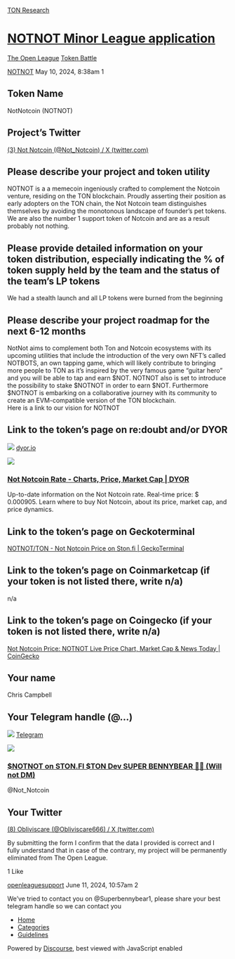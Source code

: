 [TON Research](/)

# [NOTNOT Minor League application](/t/notnot-minor-league-application/16827)

[The Open League](/c/the-open-league/token-leaderboard/57)  [Token Battle](/c/the-open-league/token-leaderboard/57) 

    

[NOTNOT](https://tonresear.ch/u/NOTNOT)   May 10, 2024, 8:38am  1

## [](#token-name-1)Token Name

NotNotcoin (NOTNOT)

## [](#projects-twitter-2)Project’s Twitter

[(3) Not Notcoin (@Not\_Notcoin) / X (twitter.com)](https://twitter.com/Not_Notcoin)

## [](#please-describe-your-project-and-token-utility-3)Please describe your project and token utility

NOTNOT is a a memecoin ingeniously crafted to complement the Notcoin venture, residing on the TON blockchain. Proudly asserting their position as early adopters on the TON chain, the Not Notcoin team distinguishes themselves by avoiding the monotonous landscape of founder’s pet tokens. We are also the number 1 support token of Notcoin and are as a result probably not nothing.

## [](#please-provide-detailed-information-on-your-token-distribution-especially-indicating-the-of-token-supply-held-by-the-team-and-the-status-of-the-teams-lp-tokens-4)Please provide detailed information on your token distribution, especially indicating the % of token supply held by the team and the status of the team’s LP tokens

We had a stealth launch and all LP tokens were burned from the beginning

## [](#please-describe-your-project-roadmap-for-the-next-6-12-months-5)Please describe your project roadmap for the next 6-12 months

NotNot aims to complement both Ton and Notcoin ecosystems with its upcoming utilities that include the introduction of the very own NFT’s called NOTBOTS, an own tapping game, which will likely contribute to bringing more people to TON as it’s inspired by the very famous game “guitar hero” and you will be able to tap and earn $NOT. NOTNOT also is set to introduce the possibility to stake $NOTNOT in order to earn $NOT. Furthermore $NOTNOT is embarking on a collaborative journey with its community to create an EVM-compatible version of the TON blockchain.  
Here is a link to our vision for NOTNOT

## [](#link-to-the-tokens-page-on-redoubt-andor-dyor-6)Link to the token’s page on re:doubt and/or DYOR

![](https://tonresear.ch/uploads/default/original/2X/4/43e6b4260a8bd9f6b01df8cd667a76735840afdf.png) [dyor.io](https://dyor.io/token/EQBFTzLthvrKPgQXfgOhhlhVnStDt733UQzdxHjY65SdDUc3)

![](https://tonresear.ch/uploads/default/optimized/2X/f/fe88a5bbc895457ec39aa658bb04ee9429e4da02_2_497x500.jpeg)

### [Not Notcoin Rate - Charts, Price, Market Cap | DYOR](https://dyor.io/token/EQBFTzLthvrKPgQXfgOhhlhVnStDt733UQzdxHjY65SdDUc3)

Up-to-date information on the Not Notcoin rate. Real-time price: $ 0.000905. Learn where to buy Not Notcoin, about its price, market cap, and price dynamics.

## [](#link-to-the-tokens-page-on-geckoterminal-7)Link to the token’s page on Geckoterminal

[NOTNOT/TON - Not Notcoin Price on Ston.fi | GeckoTerminal](https://www.geckoterminal.com/ton/pools/EQBkmy7uTY3vxBCfxAWO3_lgKQV2d8zv3671oogFRE5KeZRE)

## [](#link-to-the-tokens-page-on-coinmarketcap-if-your-token-is-not-listed-there-write-na-8)Link to the token’s page on Coinmarketcap (if your token is not listed there, write n/a)

n/a

## [](#link-to-the-tokens-page-on-coingecko-if-your-token-is-not-listed-there-write-na-9)Link to the token’s page on Coingecko (if your token is not listed there, write n/a)

[Not Notcoin Price: NOTNOT Live Price Chart, Market Cap & News Today | CoinGecko](https://www.coingecko.com/en/coins/not-notcoin)

## [](#your-name-10)Your name

Chris Campbell

## [](#your-telegram-handle-11)Your Telegram handle (@…)

![](https://telegram.org/img/website_icon.svg?4) [Telegram](https://t.me/Superbennybear1)

![](https://tonresear.ch/uploads/default/original/2X/f/f0c21f544fd7532c56a89f29ff1a1e3fe9e0e328.jpeg)

### [$NOTNOT on STON.FI $TON Dev SUPER BENNYBEAR 🐻‍❄ (Will not DM)](https://t.me/Superbennybear1)

@Not\_Notcoin

## [](#your-twitter-12)Your Twitter

[(8) Obliviscare (@Obliviscare666) / X (twitter.com)](https://twitter.com/Obliviscare666)

By submitting the form I confirm that the data I provided is correct and I fully understand that in case of the contrary, my project will be permanently eliminated from The Open League.

  1 Like

[openleaguesupport](https://tonresear.ch/u/openleaguesupport) June 11, 2024, 10:57am  2

We’ve tried to contact you on @Superbennybear1, please share your best telegram handle so we can contact you

 

*   [Home](/)
*   [Categories](/categories)
*   [Guidelines](/guidelines)

Powered by [Discourse](https://www.discourse.org), best viewed with JavaScript enabled